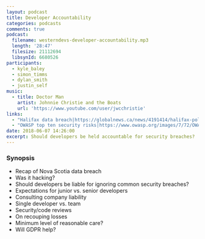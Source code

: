 ```yaml
---
layout: podcast
title: Developer Accountability
categories: podcasts
comments: true
podcast:
  filename: westerndevs-developer-accountability.mp3
  length: '28:47'
  filesize: 21112694
  libsynId: 6680526
participants:
  - kyle_baley
  - simon_timms
  - dylan_smith
  - justin_self
music:
  - title: Doctor Man
    artist: Johnnie Christie and the Boats
    url: 'https://www.youtube.com/user/jwcchristie'
links:
  - "Halifax data breach|https://globalnews.ca/news/4191414/halifax-police-data-breach/"
  - "OWASP top ten security risks|https://www.owasp.org/images/7/72/OWASP_Top_10-2017_%28en%29.pdf.pdf"
date: 2018-06-07 14:26:00
excerpt: Should developers be held accountable for security breaches?
---
```


### Synopsis

* Recap of Nova Scotia data breach
* Was it hacking?
* Should developers be liable for ignoring common security breaches?
* Expectations for junior vs. senior developers
* Consulting company liability
* Single developer vs. team
* Security/code reviews
* On recouping losses
* Minimum level of reasonable care?
* Will GDPR help?
